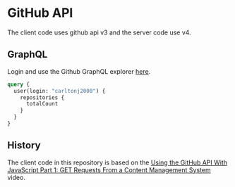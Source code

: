 # GitHub API

The client code uses github api v3 and the server code use v4.

## GraphQL

Login and use the Github GraphQL explorer
[here](https://developer.github.com/v4/explorer/).

```graphql
query {
  user(login: "carltonj2000") {
    repositories {
      totalCount
    }
  }
}
```

## History

The client code in this repository is based on the
[Using the GitHub API With JavaScript Part 1: GET Requests From a Content Management System](https://www.youtube.com/watch?v=lJ2sTHMXwJk)
video.
